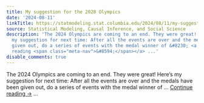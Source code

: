 ```yaml
---
title: My suggestion for the 2028 Olympics
date: '2024-08-11'
linkTitle: https://statmodeling.stat.columbia.edu/2024/08/11/my-suggestion-for-the-2028-olympics/
source: Statistical Modeling, Causal Inference, and Social Science
description: 'The 2024 Olympics are coming to an end. They were great! Here&#8217;s
  my suggestion for next time: After all the events are over and the medals have been
  given out, do a series of events with the medal winner of &#8230; <a href="https://statmodeling.stat.columbia.edu/2024/08/11/my-suggestion-for-the-2028-olympics/">Continue
  reading <span class="meta-nav">&#8594;</span></a> ...'
disable_comments: true
---
```

The 2024 Olympics are coming to an end. They were great! Here&#8217;s my suggestion for next time: After all the events are over and the medals have been given out, do a series of events with the medal winner of &#8230; <a href="https://statmodeling.stat.columbia.edu/2024/08/11/my-suggestion-for-the-2028-olympics/">Continue reading <span class="meta-nav">&#8594;</span></a> ...